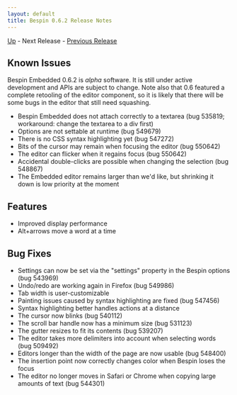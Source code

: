 ```yaml
---
layout: default
title: Bespin 0.6.2 Release Notes
---
```


[Up](index.html) - Next Release - [Previous Release](notes061.html)

Known Issues
------------

Bespin Embedded 0.6.2 is *alpha* software. It is still under active development
and APIs are subject to change. Note also that 0.6 featured a complete retooling
of the editor component, so it is likely that there will be some bugs
in the editor that still need squashing.

* Bespin Embedded does not attach correctly to a textarea (bug 535819;
  workaround: change the textarea to a div first)
* Options are not settable at runtime (bug 549679)
* There is no CSS syntax highlighting yet (bug 547272)
* Bits of the cursor may remain when focusing the editor (bug 550642)
* The editor can flicker when it regains focus (bug 550642)
* Accidental double-clicks are possible when changing the selection (bug
  548867)
* The Embedded editor remains larger than we'd like, but shrinking
  it down is low priority at the moment

Features
--------

* Improved display performance
* Alt+arrows move a word at a time

Bug Fixes
---------

* Settings can now be set via the "settings" property in the Bespin options
  (bug 543969)
* Undo/redo are working again in Firefox (bug 549986)
* Tab width is user-customizable
* Painting issues caused by syntax highlighting are fixed (bug 547456)
* Syntax highlighting better handles actions at a distance
* The cursor now blinks (bug 540112)
* The scroll bar handle now has a minimum size (bug 531123)
* The gutter resizes to fit its contents (bug 539207)
* The editor takes more delimiters into account when selecting words (bug
  509492)
* Editors longer than the width of the page are now usable (bug 548400)
* The insertion point now correctly changes color when Bespin loses the focus
* The editor no longer moves in Safari or Chrome when copying large amounts of
  text (bug 544301)

